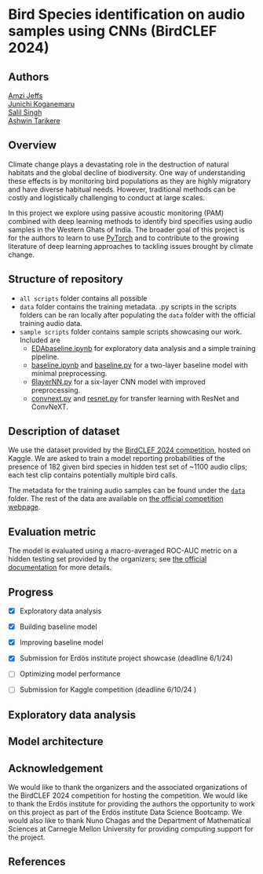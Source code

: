 # Bird Species identification on audio samples using CNNs (BirdCLEF 2024)


## Authors
[Amzi Jeffs](https://github.com/AmziJeffs)    
[Junichi Koganemaru](https://github.com/jkoganem)  
[Salil Singh](https://github.com/sllsnghlrns)  
[Ashwin Tarikere](https://github.com/ashwintan1)     

## Overview

Climate change plays a devastating role in the destruction of natural habitats and the global decline of biodiversity. One way of understanding these effects is by monitoring bird populations as they are highly migratory and have diverse habitual needs. However, traditional methods can be costly and logistically challenging to conduct at large scales. 

In this project we explore using passive acoustic monitoring (PAM) combined with deep learning methods to identify bird specifies using audio samples in the Western Ghats of India. The broader goal of this project is for the authors to learn to use [PyTorch](https://pytorch.org) and to contribute to the growing literature of deep learning approaches to tackling issues brought by climate change. 

## Structure of repository

- `all scripts` folder contains all possible 
- `data` folder contains the training metadata. .py scripts in the scripts folders can be ran locally after populating the `data` folder with the official training audio data. 
- `sample scripts` folder contains sample scripts showcasing our work. Included are 
    - [EDAbaseline.ipynb](/sample%20scripts/EDAbaseline.ipynb) for exploratory data analysis and a simple training pipeline.
    - [baseline.ipynb](/sample%20scripts/baseline.ipynb) and [baseline.py](/sample%20scripts/baseline.py) for a two-layer baseline model with minimal preprocessing. 
    - [6layerNN.py](/sample%20scripts/) for a six-layer CNN model with improved preprocessing.
    - [convnext.py](/sample%20scripts/convnext.py) and [resnet.py](/sample%20scripts/resnet.py) for transfer learning with ResNet and ConvNeXT. 

## Description of dataset

We use the dataset provided by the [BirdCLEF 2024 competition](https://www.kaggle.com/competitions/birdclef-2024), hosted on Kaggle. We are asked to train a model reporting probabilities of the presence of 182 given bird species in hidden test set of ~1100 audio clips; each test clip contains potentially multiple bird calls. 

The metadata for the training audio samples can be found under the [`data`](data/test_metadata.csv) folder. The rest of the data are available on [the official competition webpage](https://www.kaggle.com/competitions/birdclef-2024/data).   
 

## Evaluation metric

The model is evaluated using a macro-averaged ROC-AUC metric on a hidden testing set provided by the organizers; see [the official documentation](https://www.kaggle.com/competitions/birdclef-2024/overview/evaluation) for more details. 

## Progress 
- [x] Exploratory data analysis
- [x] Building baseline model 
- [x] Improving baseline model 
- [x] Submission for Erdös institute project showcase (deadline 6/1/24) 
- [ ] Optimizing model performance
- [ ] Submission for Kaggle competition (deadline 6/10/24 )


## Exploratory data analysis


## Model architecture 









## Acknowledgement 

We would like to thank the organizers and the associated organizations of the BirdCLEF 2024 competition for hosting the competition. We would like to thank the Erdös institute for providing the authors the opportunity to work on this project as part of the Erdös institute Data Science Bootcamp. We would also like to thank Nuno Chagas and the Department of Mathematical Sciences at Carnegie Mellon University for providing computing support for the project. 

## References 


